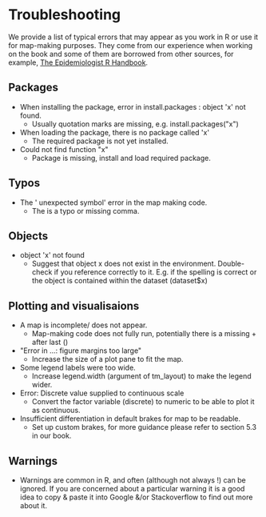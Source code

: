 # Troubleshooting

We provide a list of typical errors that may appear as you work in R or use it for map-making purposes. They come from our experience when working on the book and some of them are borrowed from other sources, for example, [The Epidemiologist R Handbook](https://epirhandbook.com/en/common-errors.html).

## Packages

- When installing the package, error in install.packages : object 'x' not found.
    - Usually quotation marks are missing, e.g. install.packages("x")
- When loading the package, there is no package called 'x' 
    - The required package is not yet installed.
- Could not find function "x"
    - Package is missing, install and load required package.

## Typos
 
- The ' unexpected symbol' error in the map making code.
    - The is a typo or missing comma.

## Objects

- object 'x' not found 
    - Suggest that object x does not exist in the environment. Double-check if you reference correctly to it. E.g. if the spelling is correct or the object is contained within the dataset (dataset$x)
   

## Plotting and visualisaions

- A map is incomplete/ does not appear.
    - Map-making code does not fully run, potentially there is a missing + after last ()
- "Error in ...: figure margins too large"    
    - Increase the size of a plot pane to fit the map.
- Some legend labels were too wide. 
    - Increase legend.width (argument of tm_layout) to make the legend wider.
- Error: Discrete value supplied to continuous scale    
    - Convert the factor variable (discrete) to numeric to be able to plot it as continuous.
- Insufficient differentiation in default brakes for map to be readable.
    - Set up custom brakes, for more guidance please refer to section 5.3 in our book.
    
## Warnings

- Warnings are common in R, and often (although not always !) can be ignored. If you are concerned about a particular warning it is a good idea to copy & paste it into Google &/or Stackoverflow to find out more about it.
